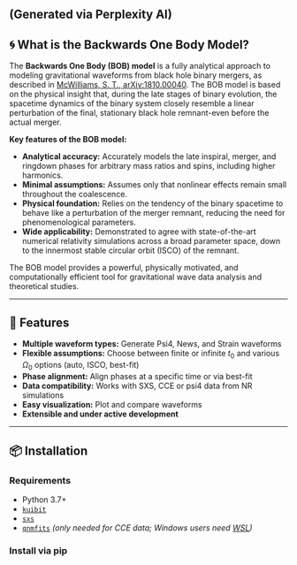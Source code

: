  (Generated via Perplexity AI)
---

## 🌀 What is the Backwards One Body Model?

The **Backwards One Body (BOB) model** is a fully analytical approach to modeling gravitational waveforms from black hole binary mergers, as described in [McWilliams, S. T., arXiv:1810.00040](https://arxiv.org/abs/1810.00040). The BOB model is based on the physical insight that, during the late stages of binary evolution, the spacetime dynamics of the binary system closely resemble a linear perturbation of the final, stationary black hole remnant-even before the actual merger.

**Key features of the BOB model:**
- **Analytical accuracy:** Accurately models the late inspiral, merger, and ringdown phases for arbitrary mass ratios and spins, including higher harmonics.
- **Minimal assumptions:** Assumes only that nonlinear effects remain small throughout the coalescence.
- **Physical foundation:** Relies on the tendency of the binary spacetime to behave like a perturbation of the merger remnant, reducing the need for phenomenological parameters.
- **Wide applicability:** Demonstrated to agree with state-of-the-art numerical relativity simulations across a broad parameter space, down to the innermost stable circular orbit (ISCO) of the remnant.

The BOB model provides a powerful, physically motivated, and computationally efficient tool for gravitational wave data analysis and theoretical studies.

---

## 🚀 Features

- **Multiple waveform types:** Generate Psi4, News, and Strain waveforms
- **Flexible assumptions:** Choose between finite or infinite $t_0$ and various $\Omega_0$ options (auto, ISCO, best-fit)
- **Phase alignment:** Align phases at a specific time or via best-fit
- **Data compatibility:** Works with SXS, CCE or psi4 data from NR simulations
- **Easy visualization:** Plot and compare waveforms
- **Extensible and under active development**

---

## 📦 Installation

### Requirements

- Python 3.7+
- [`kuibit`](https://github.com/SRombetto/kuibit)
- [`sxs`](https://github.com/sxs-collaboration/sxs)
- [`qnmfits`](https://github.com/sxs-collaboration/qnmfits) *(only needed for CCE data; Windows users need [WSL](https://docs.microsoft.com/en-us/windows/wsl/))*

### Install via pip

